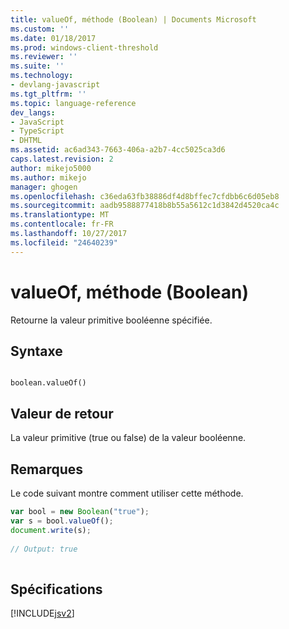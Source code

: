 ```yaml
---
title: valueOf, méthode (Boolean) | Documents Microsoft
ms.custom: ''
ms.date: 01/18/2017
ms.prod: windows-client-threshold
ms.reviewer: ''
ms.suite: ''
ms.technology:
- devlang-javascript
ms.tgt_pltfrm: ''
ms.topic: language-reference
dev_langs:
- JavaScript
- TypeScript
- DHTML
ms.assetid: ac6ad343-7663-406a-a2b7-4cc5025ca3d6
caps.latest.revision: 2
author: mikejo5000
ms.author: mikejo
manager: ghogen
ms.openlocfilehash: c36eda63fb38886df4d8bffec7cfdbb6c6d05eb8
ms.sourcegitcommit: aadb9588877418b8b55a5612c1d3842d4520ca4c
ms.translationtype: MT
ms.contentlocale: fr-FR
ms.lasthandoff: 10/27/2017
ms.locfileid: "24640239"
---
```

# <a name="valueof-method-boolean"></a>valueOf, méthode (Boolean)
Retourne la valeur primitive booléenne spécifiée.  
  
## <a name="syntax"></a>Syntaxe  
  
```  
  
boolean.valueOf()  
```  
  
## <a name="return-value"></a>Valeur de retour  
 La valeur primitive (true ou false) de la valeur booléenne.  
  
## <a name="remarks"></a>Remarques  
 Le code suivant montre comment utiliser cette méthode.  
  
```JavaScript  
var bool = new Boolean("true");  
var s = bool.valueOf();  
document.write(s);  
  
// Output: true  
  
```  
  
## <a name="requirements"></a>Spécifications  
 [!INCLUDE[jsv2](../../javascript/reference/includes/jsv2-md.md)]